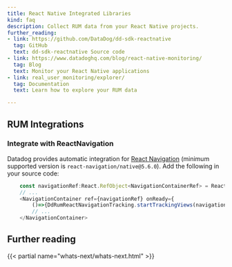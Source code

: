 ```yaml
---
title: React Native Integrated Libraries
kind: faq
description: Collect RUM data from your React Native projects.
further_reading:
- link: https://github.com/DataDog/dd-sdk-reactnative
  tag: GitHub
  text: dd-sdk-reactnative Source code
- link: https://www.datadoghq.com/blog/react-native-monitoring/
  tag: Blog
  text: Monitor your React Native applications
- link: real_user_monitoring/explorer/
  tag: Documentation
  text: Learn how to explore your RUM data

---
```

## RUM Integrations

### Integrate with ReactNavigation
Datadog provides automatic integration for [React Navigation](https://reactnavigation.org/) (minimum supported version is `react-navigation/native@5.6.0`). Add the following in your source code:
```typescript
    const navigationRef:React.RefObject<NavigationContainerRef> = React.createRef();
    // ...
    <NavigationContainer ref={navigationRef} onReady={
        ()=>{DdRumReactNavigationTracking.startTrackingViews(navigationRef.current)}}>
        // ...
    </NavigationContainer>
```

## Further reading

{{< partial name="whats-next/whats-next.html" >}}
